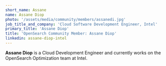 ```yaml
---
short_name: Assane
name: Assane Diop
photo: '/assets/media/community/members/assanedi.jpg'
job_title_and_company: 'Cloud Software Development Engineer, Intel'
primary_title: 'Assane Diop'
title: 'OpenSearch Community Member: Assane Diop' 
linkedin: assane-diop-intel
---
```


**Assane Diop** is a Cloud Development Engineer and currently works on the OpenSearch Optimization team at Intel. 

